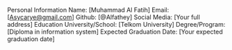 Personal Information
Name: [Muhammad Al Fatih]
Email: [Asycarye@gmail.com]
Github: [@Alfathey]
Social Media: [Your full address]
Education
University/School: [Telkom University]
Degree/Program: [Diploma in information system]
Expected Graduation Date: [Your expected graduation date]
